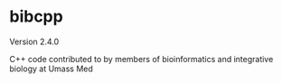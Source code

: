 bibcpp
======
Version 2.4.0

C++ code contributed to by members of bioinformatics and integrative biology at Umass Med
